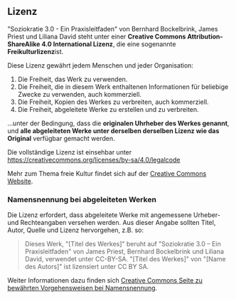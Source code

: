 ## Lizenz

"Soziokratie 3.0 - Ein Praxisleitfaden" von Bernhard Bockelbrink, James Priest und Liliana David steht unter einer **Creative Commons Attribution-ShareAlike 4.0 International Lizenz**, die eine sogenannte **Freikulturlizenz**ist.

Diese Lizenz gewährt jedem Menschen und jeder Organisation:

1. Die Freiheit, das Werk zu verwenden.
2. Die Freiheit, die in diesem Werk enthaltenen Informationen für beliebige Zwecke zu verwenden, auch kommerziell.
3. Die Freiheit, Kopien des Werkes zu verbreiten, auch kommerziell.
4. Die Freiheit, abgeleitete Werke zu erstellen und zu verbreiten.

...unter der Bedingung, dass die **originalen Uhrheber des Werkes genannt**, und **alle abgeleiteten Werke unter derselben derselben Lizenz wie das Original** verfügbar gemacht werden.

Die vollständige Lizenz ist einsehbar unter <https://creativecommons.org/licenses/by-sa/4.0/legalcode>

Mehr zum Thema freie Kultur findet sich auf der [Creative Commons Website](https://creativecommons.org/freeworks).

### Namensnennung bei abgeleiteten Werken

Die Lizenz erfordert, dass abgeleitete Werke mit angemessene Urheber- und Rechteangaben versehen werden. Aus dieser Angabe sollten Titel, Autor, Quelle und Lizenz hervorgehen, z.B. so:

> Dieses Werk, "[Titel des Werkes]" beruht auf "Soziokratie 3.0 – Ein Praxisleitfaden" von James Priest, Bernhard Bockelbrink und Liliana David, verwendet unter CC-BY-SA. "[Titel des Werkes]" von "[Name des Autors]" ist lizensiert unter CC BY SA.

Weiter Informationen dazu finden sich [Creative Commons Seite zu bewährten Vorgehensweisen bei Namensnennung](https://wiki.creativecommons.org/wiki/best_practices_for_attribution).